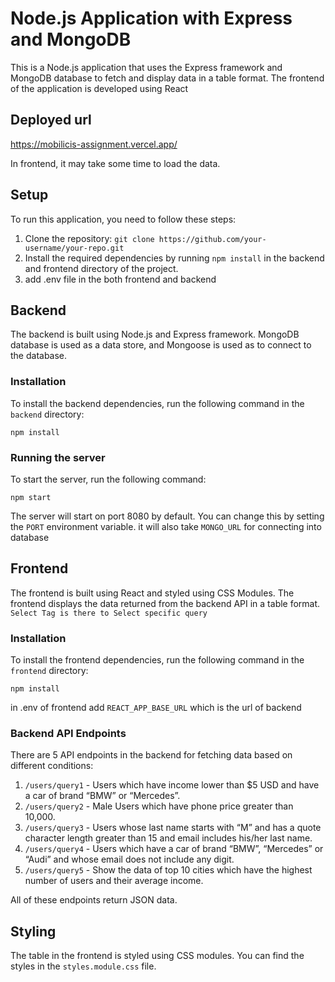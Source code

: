 # Node.js Application with Express and MongoDB

This is a Node.js application that uses the Express framework and MongoDB database to fetch and display data in a table format. The frontend of the application is developed using React

## Deployed url

https://mobilicis-assignment.vercel.app/

In frontend, it may take some time to load the data.

## Setup

To run this application, you need to follow these steps:

1. Clone the repository: `git clone https://github.com/your-username/your-repo.git`
2. Install the required dependencies by running `npm install` in the backend and frontend directory of the project.
3. add .env file in the both frontend and backend


## Backend

The backend is built using Node.js and Express framework. MongoDB database is used as a data store, and Mongoose is used as to connect to the database. 

### Installation

To install the backend dependencies, run the following command in the `backend` directory:

```
npm install
```

### Running the server

To start the server, run the following command:

```
npm start
```

The server will start on port 8080 by default. You can change this by setting the `PORT` environment variable. it will also take `MONGO_URL` for connecting into database

## Frontend

The frontend is built using React and styled using CSS Modules. The frontend displays the data returned from the backend API in a table format.
`Select Tag is there to Select specific query`

### Installation

To install the frontend dependencies, run the following command in the `frontend` directory:

```
npm install
```
in .env of frontend add ``REACT_APP_BASE_URL`` which is the url of backend

### Backend API Endpoints

There are 5 API endpoints in the backend for fetching data based on different conditions:

1. `/users/query1` - Users which have income lower than $5 USD and have a car of brand “BMW” or “Mercedes”.
2. `/users/query2` - Male Users which have phone price greater than 10,000.
3. `/users/query3` - Users whose last name starts with “M” and has a quote character length greater than 15 and email includes his/her last name.
4. `/users/query4` - Users which have a car of brand “BMW”, “Mercedes” or “Audi” and whose email does not include any digit.
5. `/users/query5` - Show the data of top 10 cities which have the highest number of users and their average income.

All of these endpoints return JSON data.


## Styling

The table in the frontend is styled using CSS modules. You can find the styles in the `styles.module.css` file.

